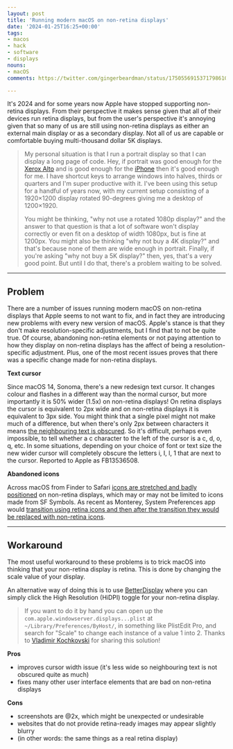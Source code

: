 ```yaml
---
layout: post
title: 'Running modern macOS on non-retina displays'
date: '2024-01-25T16:25+00:00'
tags:
- macos
- hack
- software
- displays
nouns:
- macOS
comments: https://twitter.com/gingerbeardman/status/1750556915371798610

---
```


It's 2024 and for some years now Apple have stopped supporting non-retina displays. From their perspective it makes sense given that all of their devices run retina displays, but from the user's perspective it's annoying given that so many of us are still using non-retina displays as either an external main display or as a secondary display. Not all of us are capable or comfortable buying multi-thousand dollar 5K displays.

> My personal situation is that I run a portrait display so that I can display a long page of code. Hey, if portrait was good enough for the [Xerox Alto](https://en.wikipedia.org/wiki/Xerox_Alto) and is good enough for the [iPhone](https://en.wikipedia.org/wiki/IPhone) then it's good enough for me. I have shortcut keys to arrange windows into halves, thirds or quarters and I'm super productive with it. I've been using this setup for a handful of years now, with my current setup consisting of a 1920×1200 display rotated 90-degrees giving me a desktop of 1200×1920.
> 
> You might be thinking, "why not use a rotated 1080p display?" and the answer to that question is that a lot of software won't display correctly or even fit on a desktop of width 1080px, but is fine at 1200px. You might also be thinking "why not buy a 4K display?" and that's because none of them are wide enough in portrait. Finally, if you're asking "why not buy a 5K display?" then, yes, that's a very good point. But until I do that, there's a problem waiting to be solved.

----

## Problem

There are a number of issues running modern macOS on non-retina displays that Apple seems to not want to fix, and in fact they are introducing new problems with every new version of macOS. Apple's stance is that they don't make resolution-specific adjustments, but I find that to not be quite true. Of course, abandoning non-retina elements or not paying attention to how they display on non-retina displays has the affect of being a resolution-specific adjustment. Plus, one of the most recent issues proves that there was a specific change made for non-retina displays.

**Text cursor**

Since macOS 14, Sonoma, there's a new redesign text cursor. It changes colour and flashes in a different way than the normal cursor, but more importantly it is 50% wider (1.5x) on non-retina displays! On retina displays the cursor is equivalent to 2px wide and on non-retina displays it is equivalent to 3px side. You might think that a single pixel might not make much of a difference, but when there's only 2px between characters it means [the neighbouring text is obscured](https://forums.macrumors.com/attachments/cursor-non-retina-png.2338640/). So it's difficult, perhaps even impossible, to tell whether a c character to the left of the cursor is a c, d, o, q, etc. In some situations, depending on your choice of font or text size the new wider cursor will completely obscure the letters i, I, l, 1 that are next to the cursor. Reported to Apple as FB13536508.

**Abandoned icons**

Across macOS from Finder to Safari [icons are stretched and badly positioned](https://twitter.com/gingerbeardman/status/1539963156570820608) on non-retina displays, which may or may not be limited to icons made from SF Symbols. As recent as Monterey, System Preferences app would [transition using retina icons and then after the transition they would be replaced with non-retina icons](https://twitter.com/gingerbeardman/status/1539963168654589954).

----

## Workaround

The most useful workaround to these problems is to trick macOS into thinking that your non-retina display is retina. This is done by changing the scale value of your display. 

An alternative way of doing this is to use [BetterDisplay](https://github.com/waydabber/BetterDisplay) where you can simply click the High Resolution (HiDPI) toggle for your non-retina display.

> If you want to do it by hand you can open up the `com.apple.windowserver.displays...plist` at `~/Library/Preferences/ByHost/`, in something like PlistEdit Pro, and search for "Scale" to change each instance of a value 1 into 2. Thanks to [Vladimir Kochkovski](https://www.getvladimir.com) for sharing this solution!

**Pros**
- improves cursor width issue (it's less wide so neighbouring text is not obscured quite as much)
- fixes many other user interface elements that are bad on non-retina displays

**Cons**
- screenshots are @2x, which might be unexpected or undesirable
- websites that do not provide retina-ready images may appear slightly blurry
- (in other words: the same things as a real retina display)